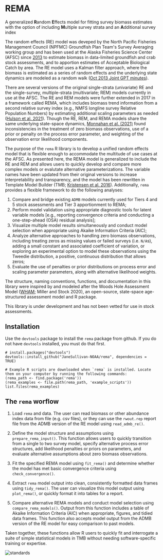 # REMA
A generalized **R**andom **E**ffects model for fitting survey biomass estimates with the option of including **M**ultiple survey strata and an **A**dditional survey index

The random effects (RE) model was deveped by the North Pacific Fisheries Management Council (NPFMC) Groundfish Plan Team's Survey Averaging working group and has been used at the Alaska Fisheries Science Center (AFSC) since [2013](https://github.com/afsc-assessments/SurveyAverageRandomEffects/blob/013c9a937fa0133f594c7d66248677685ae77010/code/re.tpl) to estimate biomass in data-limited groundfish and crab stock assessments, and to apportion estimates of Acceptable Biological Catch by area. The RE model uses a Kalman filter approach, where the biomass is estimated as a series of random effects and the underlying state dynamics are modeled as a random walk ([Oct 2013 Joint GPT minutes](https://meetings.npfmc.org/CommentReview/DownloadFile?p=11009549-068b-40cf-903d-67f90686db60.pdf&fileName=C4%20c1%20Joint%20Plan%20Team%20Minutes.pdf)). 

There are several versions of the original single-strata (univariate) RE and the single-survey, multiple-strata (multivariate; REM) models currently in use at the AFSC. The RE and REM models were further extended in 2017 in a framework called REMA, which includes biomass trend information from a second relative survey index (e.g., NMFS longline survey Relative Population Numbers) by estimating additional scaling parameters as needed ([Hulson et al. 2021](https://repository.library.noaa.gov/view/noaa/28174)). Though the RE, REM, and REMA models share the same underlying state-space dynamics, [Monnahan et al. (2021)](https://meetings.npfmc.org/CommentReview/DownloadFile?p=86098951-a0ed-4021-a4e1-95abe5a357fe.pdf&fileName=Tiers%204%20and%205%20assessment%20considerations.pdf) found inconsistencies in the treatment of zero biomass observations, use of a prior or penalty on the process error parameter, and weighting of the observation error likelihood components.

The purpose of the `rema` R library is to develop a unified random effects model that is flexible enough to accommodate the multitude of use cases at the AFSC. As presented here, the REMA model is generalized to include the RE and REM and allows users to quickly develop and compare more complex models or evalutate alternative parameterizations. The variable names have been updated from their original versions to increase interpretability and transparency, and the model has been rewritten in Template Model Builder (TMB; [Kristensen et al. 2016](https://www.jstatsoft.org/article/view/v070i05)). Additionally, `rema` provides a flexible framework to do the following analyses:

1.  Compare and bridge existing `ADMB` models currently used for Tiers 4 and 5 stock assessments and Tier 3 apportionment to REMA;
2.  Perform model validation using appropriate diagnostic tools for latent variable models [e.g., reporting convergence criteria and conducting a one-step-ahead (OSA) residual analysis];
3.  Visualize multiple model results simultaneously and conduct model selection when appropriate using Akaike Information Criteria (AIC);
4.  Analyze alternative approaches to handling zero biomass observations, including treating zeros as missing values or failed surveys (i.e. `N/A`s), adding a small constant and associated coefficient of variation, or exploring an experimental option to model these observations using the Tweedie distribution, a positive, continuous distribution that allows zeros;
5.  Evaluate the use of penalties or prior distributions on process error and scaling parameter parameters, along with alternative likelihood weights.

The structure, naming conventions, functions, and documentation in this library were inspired by and modeled after the Woods Hole Assessment Model ([WHAM](https://timjmiller.github.io/wham/); Miller and Stock 2020), an open-source, state-space age-structured assessment model and R package.

This library is under development and has not been vetted for use in stock assessments.

## Installation

Use the `devtools` package to install the `rema` package from github. If you do not have `devtools` installed, you must do that first.

```
# install.packages("devtools")
devtools::install_github("JaneSullivan-NOAA/rema", dependencies = TRUE)

# Example R scripts are downloaded when `rema` is installed. Locate them on your computer by running the following commands:
(rema_path <- find.package('rema'))
(rema_examples <- file.path(rema_path, 'example_scripts'))
list.files(rema_examples)

```

## The `rema` worflow

1.  Load `rema` and data. The user can read biomass or other abundance index data from file (e.g. csv files), or they can use the `rwout.rep` report file from the ADMB version of the RE model using `read_admb_re()`.

2.  Define the model structure and assumptions using `prepare_rema_input()`. This function allows users to quickly transition from a single to two survey model, specify alternative process error structures, add likelihood penalties or priors on parameters, and evaluate alternative assumptions about zero biomass observations.

3.  Fit the specified REMA model using `fit_rema()` and determine whether the model has met basic convergence criteria using `check_convergence()`. 

4.  Extract `rema` model output into clean, consistently formatted data frames using `tidy_rema()`. The user can visualize this model output using `plot_rema()`, or quickly format it into tables for a report.

5.  Compare alternative REMA models and conduct model selection using `compare_rema_models()`. Output from this function includes a table of Akaike Information Criteria (AIC) when appropriate, figures, and tidied data frames. This function also accepts model output from the ADMB version of the RE model for easy comparison to past models.

Taken together, these functions allow R users to quickly fit and interrogate a suite of simple statistical models in TMB without needing software-specific training or expertise.

![standards](https://user-images.githubusercontent.com/68303089/174915022-e9b89cb4-79ed-4dcc-af93-3cd199b5f82c.png)
